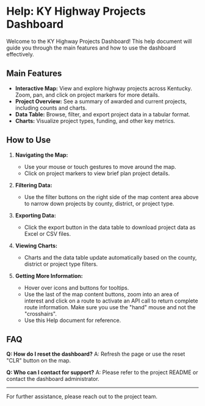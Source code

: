 # Help: KY Highway Projects Dashboard

Welcome to the KY Highway Projects Dashboard! This help document will guide you through the main features and how to use the dashboard effectively.

## Main Features

- **Interactive Map:** View and explore highway projects across Kentucky. Zoom, pan, and click on project markers for more details.
- **Project Overview:** See a summary of awarded and current projects, including counts and charts.
- **Data Table:** Browse, filter, and export project data in a tabular format.
- **Charts:** Visualize project types, funding, and other key metrics.

## How to Use

1. **Navigating the Map:**
   - Use your mouse or touch gestures to move around the map.
   - Click on project markers to view brief plan project details.

2. **Filtering Data:**
   - Use the filter buttons on the right side of the map content area above to narrow down projects by county, district, or project type.

3. **Exporting Data:**
   - Click the export button in the data table to download project data as Excel or CSV files.

4. **Viewing Charts:**
   - Charts and the data table update automatically based on the county, district or project type filters.

5. **Getting More Information:**
   - Hover over icons and buttons for tooltips.
   - Use the last of the map content buttons, zoom into an area of interest and click on a route to activate an API call to return complete route information.  Make sure you use the "hand" mouse and not the "crosshairs".
   - Use this Help document for reference.

## FAQ

**Q: How do I reset the dashboard?**
A: Refresh the page or use the reset "CLR" button on the map.

**Q: Who can I contact for support?**
A: Please refer to the project README or contact the dashboard administrator.

---

For further assistance, please reach out to the project team.

